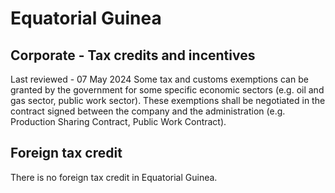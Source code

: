 # Equatorial Guinea
## Corporate - Tax credits and incentives
Last reviewed - 07 May 2024
Some tax and customs exemptions can be granted by the government for some specific economic sectors (e.g. oil and gas sector, public work sector). These exemptions shall be negotiated in the contract signed between the company and the administration (e.g. Production Sharing Contract, Public Work Contract).
## Foreign tax credit
There is no foreign tax credit in Equatorial Guinea.
